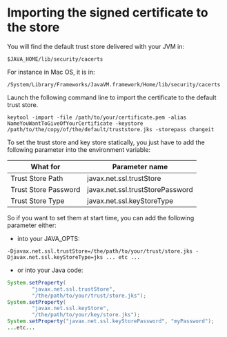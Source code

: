 # Importing the signed certificate to the store

You will find the default trust store delivered with your JVM in:

```
$JAVA_HOME/lib/security/cacerts
```

For instance in Mac OS, it is in:

```
/System/Library/Frameworks/JavaVM.framework/Home/lib/security/cacerts
```

Launch the following command line to import the certificate to the default trust store.

```
keytool -import -file /path/to/your/certificate.pem -alias NameYouWantToGiveOfYourCertificate -keystore /path/to/the/copy/of/the/default/truststore.jks -storepass changeit
```

To set the trust store and key store statically, you just have to add the following parameter into the environment variable:

What for | Parameter name
--- | ---
Trust Store Path | javax.net.ssl.trustStore
Trust Store Password | javax.net.ssl.trustStorePassword
Trust Store Type | javax.net.ssl.keyStoreType

So if you want to set them at start time, you can add the following parameter either:

* into your JAVA_OPTS:

```
-Djavax.net.ssl.trustStore=/the/path/to/your/trust/store.jks -Djavax.net.ssl.keyStoreType=jks ... etc ...
```

* or into your Java code:

```java
System.setProperty(
        "javax.net.ssl.trustStore",
        "/the/path/to/your/trust/store.jks");
System.setProperty(
        "javax.net.ssl.keyStore",
        "/the/path/to/your/key/store.jks");
System.setProperty("javax.net.ssl.keyStorePassword", "myPassword");
...etc...
```
